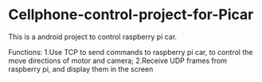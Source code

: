 # Cellphone-control-project-for-Picar
This is a android project to control raspberry pi car.

Functions:
1.Use TCP to send commands to raspberry pi car, to control the move directions of motor and camera;
2.Receive UDP frames from raspberry pi, and display them in the screen
